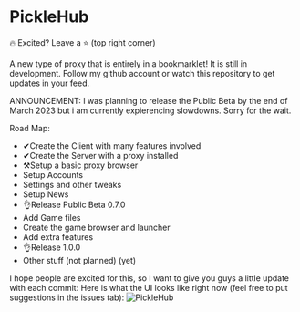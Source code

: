 # PickleHub

🔥 Excited? Leave a ⭐ (top right corner)

A new type of proxy that is entirely in a bookmarklet! It is still in development. Follow my github account or watch this repository to get updates in your feed.

ANNOUNCEMENT: I was planning to release the Public Beta by the end of March 2023 but i am currently expierencing slowdowns. Sorry for the wait.

Road Map:

- ✔Create the Client with many features involved
- ✔Create the Server with a proxy installed
- ⚒Setup a basic proxy browser
- Setup Accounts
- Settings and other tweaks
- Setup News
- 👌Release Public Beta 0.7.0
- Add Game files
- Create the game browser and launcher
- Add extra features
- 👌Release 1.0.0
- Other stuff (not planned) (yet)

I hope people are excited for this, so I want to give you guys a little update with each commit:
Here is what the UI looks like right now (feel free to put suggestions in the issues tab):
![PickleHub](https://raw.githubusercontent.com/pickle69420/picklebox/main/currentui.png "PickleHub")
